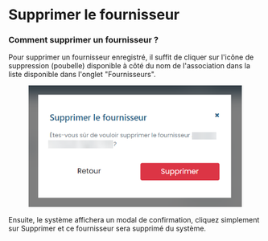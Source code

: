# Supprimer le fournisseur

### Comment supprimer un fournisseur ?

Pour supprimer un fournisseur enregistré, il suffit de cliquer sur l'icône de suppression (poubelle) disponible à côté du nom de l'association dans la liste disponible dans l'onglet "Fournisseurs".

<figure><img src="../../../.gitbook/assets/forn-del.png" alt=""><figcaption></figcaption></figure>

Ensuite, le système affichera un modal de confirmation, cliquez simplement sur Supprimer et ce fournisseur sera supprimé du système.
